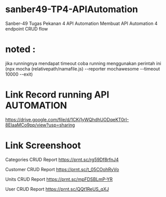 # sanber49-TP4-APIAutomation
Sanber-49 Tugas Pekanan 4 API Automation
Membuat API Automation 4 endpoint CRUD flow

# noted :
jika runningnya mendapat timeout coba running menggunakan perintah ini
(npx mocha (relativepath/namafile.js) --reporter mochawesome --timeout 10000 --exit)

# Link Record running API AUTOMATION
https://drive.google.com/file/d/1CKj1yWQhdhUODqeKT0rI-8EIaaMCo9pp/view?usp=sharing

# Link Screenshoot
Categories CRUD Report
https://prnt.sc/rg59Df8rfnJ4

Customer CRUD Report
https://prnt.sc/t_05COohRyVo

Units CRUD Report
https://prnt.sc/mpFDSBLmP-YR

User CRUD Report
https://prnt.sc/QQt1ReUS_qXJ
